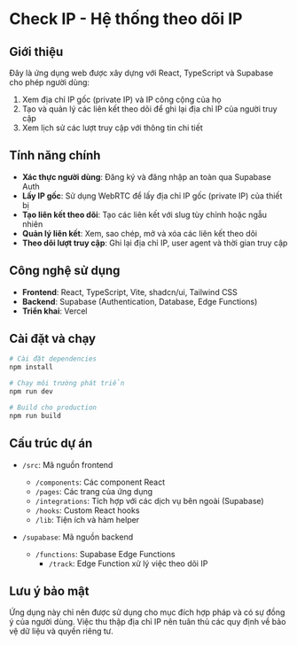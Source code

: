 # Check IP - Hệ thống theo dõi IP

## Giới thiệu

Đây là ứng dụng web được xây dựng với React, TypeScript và Supabase cho phép người dùng:

1. Xem địa chỉ IP gốc (private IP) và IP công cộng của họ
2. Tạo và quản lý các liên kết theo dõi để ghi lại địa chỉ IP của người truy cập
3. Xem lịch sử các lượt truy cập với thông tin chi tiết

## Tính năng chính

- **Xác thực người dùng**: Đăng ký và đăng nhập an toàn qua Supabase Auth
- **Lấy IP gốc**: Sử dụng WebRTC để lấy địa chỉ IP gốc (private IP) của thiết bị
- **Tạo liên kết theo dõi**: Tạo các liên kết với slug tùy chỉnh hoặc ngẫu nhiên
- **Quản lý liên kết**: Xem, sao chép, mở và xóa các liên kết theo dõi
- **Theo dõi lượt truy cập**: Ghi lại địa chỉ IP, user agent và thời gian truy cập

## Công nghệ sử dụng

- **Frontend**: React, TypeScript, Vite, shadcn/ui, Tailwind CSS
- **Backend**: Supabase (Authentication, Database, Edge Functions)
- **Triển khai**: Vercel

## Cài đặt và chạy

```bash
# Cài đặt dependencies
npm install

# Chạy môi trường phát triển
npm run dev

# Build cho production
npm run build
```

## Cấu trúc dự án

- `/src`: Mã nguồn frontend
  - `/components`: Các component React
  - `/pages`: Các trang của ứng dụng
  - `/integrations`: Tích hợp với các dịch vụ bên ngoài (Supabase)
  - `/hooks`: Custom React hooks
  - `/lib`: Tiện ích và hàm helper

- `/supabase`: Mã nguồn backend
  - `/functions`: Supabase Edge Functions
    - `/track`: Edge Function xử lý việc theo dõi IP

## Lưu ý bảo mật

Ứng dụng này chỉ nên được sử dụng cho mục đích hợp pháp và có sự đồng ý của người dùng. Việc thu thập địa chỉ IP nên tuân thủ các quy định về bảo vệ dữ liệu và quyền riêng tư.
